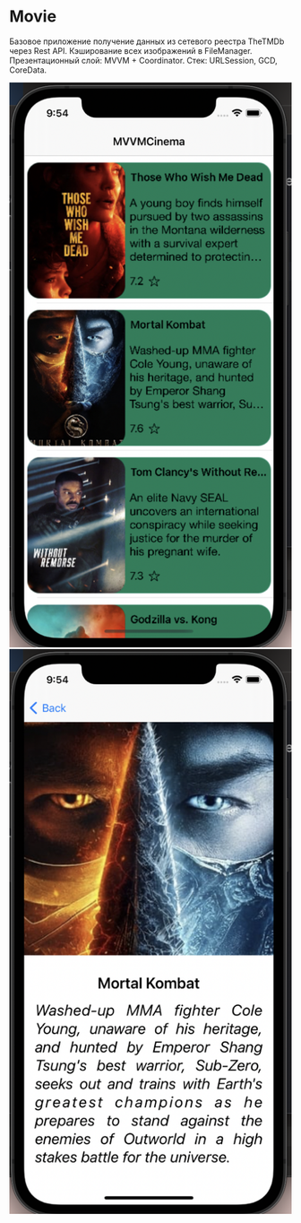 # Movie
Базовое приложение получение данных из сетевого реестра TheTMDb через Rest API. 
Кэширование всех изображений в FileManager.
Презентационный слой: MVVM + Coordinator.
Стек: URLSession, GCD, CoreData.

![Пример работы приложения](/screenShots/mainScreen.png)
![Пример работы приложения](/screenShots/detailScreen.png)
